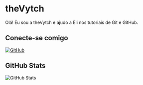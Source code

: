 # theVytch
Olá! Eu sou a theVytch e ajudo a Eli nos tutoriais de Git e GitHub.

## Conecte-se comigo
[![GitHub](https://img.shields.io/badge/GitHub-ec63a1?style=for-the-badge&logo=github&logoColor=fff)](https://github.com/theVytch)

## GitHub Stats
![GitHub Stats](https://camo.githubusercontent.com/3f48b7739c343abd9e02ca6d9dc1fe6413bbabdc5dccf5c9a8840d6bf6b35fcc/68747470733a2f2f6769746875622d726561646d652d73746174732e76657263656c2e6170702f6170692f746f702d6c616e67732f3f757365726e616d653d7468655679746368266c61796f75743d636f6d70616374266c616e67735f636f756e743d37267468656d653d64726163756c61)
